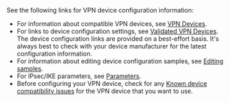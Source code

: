 See the following links for VPN device configuration information:

- For information about compatible VPN devices, see [VPN Devices](../articles/vpn-gateway/vpn-gateway-about-vpn-devices.md). 
- For links to device configuration settings, see [Validated VPN Devices](../articles/vpn-gateway/vpn-gateway-about-vpn-devices.md#devicetable). The device configuration links are provided on a best-effort basis. It's always best to check with your device manufacturer for the latest configuration information.
- For information about editing device configuration samples, see [Editing samples](../articles/vpn-gateway/vpn-gateway-about-vpn-devices.md#editing).
- For IPsec/IKE parameters, see [Parameters](../articles/vpn-gateway/vpn-gateway-about-vpn-devices.md#ipsec).
- Before configuring your VPN device, check for any [Known device compatibility issues](../articles/vpn-gateway/vpn-gateway-about-vpn-devices.md#known) for the VPN device that you want to use.